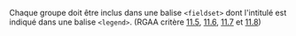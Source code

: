 Chaque groupe doit être inclus dans une balise `<fieldset>` dont l'intitulé est indiqué dans une balise `<legend>`. (RGAA critère [11.5](https://accessibilite.public.lu/fr/rgaa4.1.2/criteres.html#crit-11-5), [11.6](https://accessibilite.public.lu/fr/rgaa4.1.2/criteres.html#crit-11-6), [11.7](https://accessibilite.public.lu/fr/rgaa4.1.2/criteres.html#crit-11-7) et [11.8](https://accessibilite.public.lu/fr/rgaa4.1.2/criteres.html#crit-11-8))